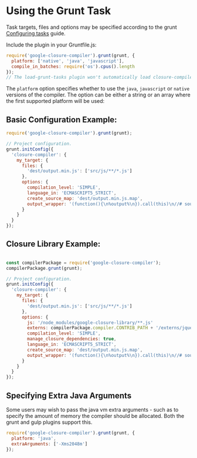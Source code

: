 # Using the Grunt Task

Task targets, files and options may be specified according to the grunt
[Configuring tasks](http://gruntjs.com/configuring-tasks) guide.

Include the plugin in your Gruntfile.js:

```js
require('google-closure-compiler').grunt(grunt, {
  platform: ['native', 'java', 'javascript'],
  compile_in_batches: require('os').cpus().length
});
// The load-grunt-tasks plugin won't automatically load closure-compiler
```

The `platform` option specifies whether to use the `java`, `javascript` or `native` versions of the compiler.
The option can be either a string or an array where the first supported platform will be used:

## Basic Configuration Example:

```js
require('google-closure-compiler').grunt(grunt);

// Project configuration.
grunt.initConfig({
  'closure-compiler': {
    my_target: {
      files: {
        'dest/output.min.js': ['src/js/**/*.js']
      },
      options: {
        compilation_level: 'SIMPLE',
        language_in: 'ECMASCRIPT5_STRICT',
        create_source_map: 'dest/output.min.js.map',
        output_wrapper: '(function(){\n%output%\n}).call(this)\n//# sourceMappingURL=output.min.js.map'
      }
    }
  }
});
```

## Closure Library Example:

```js

const compilerPackage = require('google-closure-compiler');
compilerPackage.grunt(grunt);

// Project configuration.
grunt.initConfig({
  'closure-compiler': {
    my_target: {
      files: {
        'dest/output.min.js': ['src/js/**/*.js']
      },
      options: {
        js: '/node_modules/google-closure-library/**.js'
        externs: compilerPackage.compiler.CONTRIB_PATH + '/externs/jquery-1.9.js',
        compilation_level: 'SIMPLE',
        manage_closure_dependencies: true,
        language_in: 'ECMASCRIPT5_STRICT',
        create_source_map: 'dest/output.min.js.map',
        output_wrapper: '(function(){\n%output%\n}).call(this)\n//# sourceMappingURL=output.min.js.map'
      }
    }
  }
});
```

## Specifying Extra Java Arguments
Some users may wish to pass the java vm extra arguments - such as to specify the amount of memory the compiler should
be allocated. Both the grunt and gulp plugins support this.

```js
require('google-closure-compiler').grunt(grunt, {
  platform: 'java',
  extraArguments: ['-Xms2048m']
});
```
